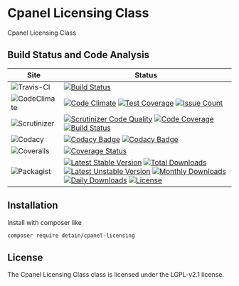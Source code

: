 # Cpanel Licensing Class

Cpanel Licensing Class

## Build Status and Code Analysis

Site          | Status
--------------|---------------------------
![Travis-CI](http://i.is.cc/storage/GYd75qN.png "Travis-CI")     | [![Build Status](https://travis-ci.org/detain/cpanel-licensing.svg?branch=master)](https://travis-ci.org/detain/cpanel-licensing)
![CodeClimate](http://i.is.cc/storage/GYlageh.png "CodeClimate")  | [![Code Climate](https://codeclimate.com/github/detain/cpanel-licensing/badges/gpa.svg)](https://codeclimate.com/github/detain/cpanel-licensing) [![Test Coverage](https://codeclimate.com/github/detain/cpanel-licensing/badges/coverage.svg)](https://codeclimate.com/github/detain/cpanel-licensing/coverage) [![Issue Count](https://codeclimate.com/github/detain/cpanel-licensing/badges/issue_count.svg)](https://codeclimate.com/github/detain/cpanel-licensing)
![Scrutinizer](http://i.is.cc/storage/GYeUnux.png "Scrutinizer")   | [![Scrutinizer Code Quality](https://scrutinizer-ci.com/g/myadmin-plugins/cpanel-licensing/badges/quality-score.png?b=master)](https://scrutinizer-ci.com/g/myadmin-plugins/cpanel-licensing/?branch=master) [![Code Coverage](https://scrutinizer-ci.com/g/myadmin-plugins/cpanel-licensing/badges/coverage.png?b=master)](https://scrutinizer-ci.com/g/myadmin-plugins/cpanel-licensing/?branch=master) [![Build Status](https://scrutinizer-ci.com/g/myadmin-plugins/cpanel-licensing/badges/build.png?b=master)](https://scrutinizer-ci.com/g/myadmin-plugins/cpanel-licensing/build-status/master)
![Codacy](http://i.is.cc/storage/GYi66Cx.png "Codacy")        | [![Codacy Badge](https://api.codacy.com/project/badge/Grade/226251fc068f4fd5b4b4ef9a40011d06)](https://www.codacy.com/app/detain/cpanel-licensing) [![Codacy Badge](https://api.codacy.com/project/badge/Coverage/25fa74eb74c947bf969602fcfe87e349)](https://www.codacy.com/app/detain/cpanel-licensing?utm_source=github.com&utm_medium=referral&utm_content=detain/cpanel-licensing&utm_campaign=Badge_Coverage)
![Coveralls](http://i.is.cc/storage/GYjNSim.png "Coveralls")    | [![Coverage Status](https://coveralls.io/repos/github/detain/db_abstraction/badge.svg?branch=master)](https://coveralls.io/github/detain/cpanel-licensing?branch=master)
![Packagist](http://i.is.cc/storage/GYacBEX.png "Packagist")     | [![Latest Stable Version](https://poser.pugx.org/detain/cpanel-licensing/version)](https://packagist.org/packages/detain/cpanel-licensing) [![Total Downloads](https://poser.pugx.org/detain/cpanel-licensing/downloads)](https://packagist.org/packages/detain/cpanel-licensing) [![Latest Unstable Version](https://poser.pugx.org/detain/cpanel-licensing/v/unstable)](//packagist.org/packages/detain/cpanel-licensing) [![Monthly Downloads](https://poser.pugx.org/detain/cpanel-licensing/d/monthly)](https://packagist.org/packages/detain/cpanel-licensing) [![Daily Downloads](https://poser.pugx.org/detain/cpanel-licensing/d/daily)](https://packagist.org/packages/detain/cpanel-licensing) [![License](https://poser.pugx.org/detain/cpanel-licensing/license)](https://packagist.org/packages/detain/cpanel-licensing)


## Installation

Install with composer like

```sh
composer require detain/cpanel-licensing
```

## License

The Cpanel Licensing Class class is licensed under the LGPL-v2.1 license.

